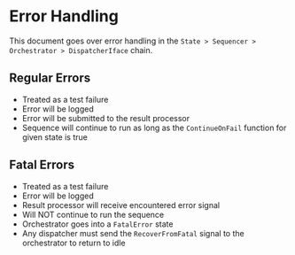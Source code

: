 # Error Handling
This document goes over error handling in the `State > Sequencer > Orchestrator > DispatcherIface` chain.

## Regular Errors

 - Treated as a test failure
 - Error will be logged
 - Error will be submitted to the result processor
 - Sequence will continue to run as long as the `ContinueOnFail` function for given state is true

## Fatal Errors 

- Treated as a test failure
- Error will be logged
- Result processor will receive encountered error signal
- Will NOT continue to run the sequence
- Orchestrator goes into a `FatalError` state
- Any dispatcher must send the `RecoverFromFatal` signal to the orchestrator to return to idle